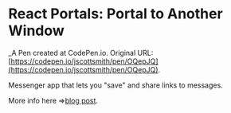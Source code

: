 # React Portals: Portal to Another Window
 _A Pen created at CodePen.io. Original URL: [https://codepen.io/jscottsmith/pen/OQepJQ](https://codepen.io/jscottsmith/pen/OQepJQ).

 Messenger app that lets you "save" and share links to messages. 

More info here =>[blog post](https://codepen.io/jscottsmith/post/react-16-s-stellar-new-portal-api).